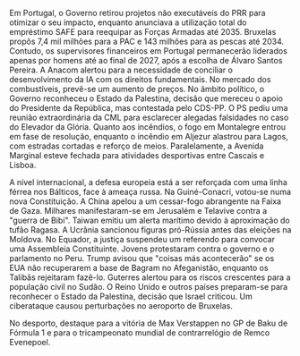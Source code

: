 Em Portugal, o Governo retirou projetos não executáveis do PRR para otimizar o seu impacto, enquanto anunciava a utilização total do empréstimo SAFE para reequipar as Forças Armadas até 2035. Bruxelas propôs 7,4 mil milhões para a PAC e 143 milhões para as pescas até 2034. Contudo, os supervisores financeiros em Portugal permanecerão liderados apenas por homens até ao final de 2027, após a escolha de Álvaro Santos Pereira. A Anacom alertou para a necessidade de conciliar o desenvolvimento da IA com os direitos fundamentais. No mercado dos combustíveis, prevê-se um aumento de preços. No âmbito político, o Governo reconheceu o Estado da Palestina, decisão que mereceu o apoio do Presidente da República, mas contestada pelo CDS-PP. O PS pediu uma reunião extraordinária da CML para esclarecer alegadas falsidades no caso do Elevador da Glória. Quanto aos incêndios, o fogo em Montalegre entrou em fase de resolução, enquanto o incêndio em Aljezur alastrou para Lagos, com estradas cortadas e reforço de meios. Paralelamente, a Avenida Marginal esteve fechada para atividades desportivas entre Cascais e Lisboa.

A nível internacional, a defesa europeia está a ser reforçada com uma linha férrea nos Bálticos, face à ameaça russa. Na Guiné-Conacri, votou-se numa nova Constituição. A China apelou a um cessar-fogo abrangente na Faixa de Gaza. Milhares manifestaram-se em Jerusalém e Telavive contra a "guerra de Bibi". Taiwan emitiu um alerta marítimo devido à aproximação do tufão Ragasa. A Ucrânia sancionou figuras pró-Rússia antes das eleições na Moldova. No Equador, a justiça suspendeu um referendo para convocar uma Assembleia Constituinte. Jovens protestaram contra o governo e o parlamento no Peru. Trump avisou que "coisas más acontecerão" se os EUA não recuperarem a base de Bagram no Afeganistão, enquanto os Talibãs rejeitaram fazê-lo. Guterres alertou para os riscos crescentes para a população civil no Sudão. O Reino Unido e outros países preparam-se para reconhecer o Estado da Palestina, decisão que Israel criticou. Um ciberataque causou perturbações no aeroporto de Bruxelas.

No desporto, destaque para a vitória de Max Verstappen no GP de Baku de Fórmula 1 e para o tricampeonato mundial de contrarrelógio de Remco Evenepoel.

